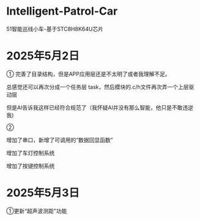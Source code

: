 # Intelligent-Patrol-Car
51智能巡线小车-基于STC8H8K64U芯片

# 2025年5月2日

①
完善了目录结构，但是APP应用层还是不太明了或者我理解不足。

总感觉还可以再次分成一个任务层 task，然后模块的.c/h文件再次弄一个上层驱动层

但是AI告诉我这样已经符合规范了（我怀疑AI并没有那么智能，他只是不敢违逆我)

②

增加了串口，新增了可调用的“数据回显函数”

增加了车灯控制系统

增加了按键控制系统

# 2025年5月3日

①更新“超声波测距"功能
